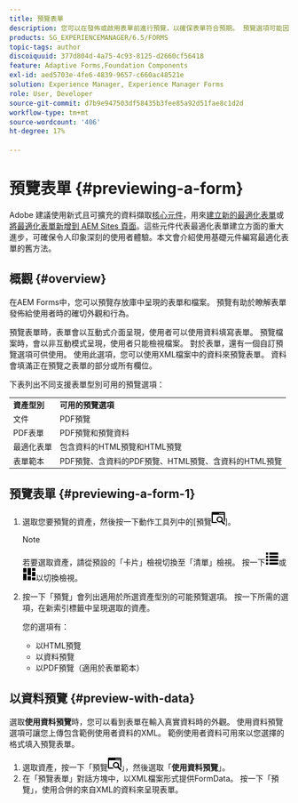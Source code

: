 ```yaml
---
title: 預覽表單
description: 您可以在發佈或啟用表單前進行預覽，以確保表單符合預期。 預覽選項可能因支援的表單型別而異。
products: SG_EXPERIENCEMANAGER/6.5/FORMS
topic-tags: author
discoiquuid: 377d804d-4a75-4c93-8125-d2660cf56418
feature: Adaptive Forms,Foundation Components
exl-id: aed5703e-4fe6-4839-9657-c660ac48521e
solution: Experience Manager, Experience Manager Forms
role: User, Developer
source-git-commit: d7b9e947503df58435b3fee85a92d51fae8c1d2d
workflow-type: tm+mt
source-wordcount: '406'
ht-degree: 17%

---
```


# 預覽表單 {#previewing-a-form}

<span class="preview">Adobe 建議使用新式且可擴充的資料擷取[核心元件](https://experienceleague.adobe.com/docs/experience-manager-core-components/using/adaptive-forms/introduction.html)，用來[建立新的最適化表單](/help/forms/using/create-an-adaptive-form-core-components.md)或[將最適化表單新增到 AEM Sites 頁面](/help/forms/using/create-or-add-an-adaptive-form-to-aem-sites-page.md)。這些元件代表最適化表單建立方面的重大進步，可確保令人印象深刻的使用者體驗。本文會介紹使用基礎元件編寫最適化表單的舊方法。</span>

## 概觀 {#overview}

在AEM Forms中，您可以預覽存放庫中呈現的表單和檔案。 預覽有助於瞭解表單發佈給使用者時的確切外觀和行為。

預覽表單時，表單會以互動式介面呈現，使用者可以使用資料填寫表單。 預覽檔案時，會以非互動模式呈現，使用者只能檢視檔案。 對於表單，還有一個自訂預覽選項可供使用。 使用此選項，您可以使用XML檔案中的資料來預覽表單。 資料會填滿正在預覽之表單的部分或所有欄位。

下表列出不同支援表單型別可用的預覽選項：

<table>
 <tbody>
  <tr>
   <td><strong>資產型別</strong><br /> </td>
   <td><strong>可用的預覽選項</strong><br /> </td>
  </tr>
  <tr>
   <td>文件</td>
   <td>PDF預覽</td>
  </tr>
  <tr>
   <td>PDF表單</td>
   <td>PDF預覽和預覽資料<br /> </td>
  </tr>
  <tr>
   <td>最適化表單</td>
   <td>包含資料的HTML預覽和HTML預覽</td>
  </tr>
  <tr>
   <td>表單範本</td>
   <td>PDF預覽、含資料的PDF預覽、HTML預覽、含資料的HTML預覽<br /> </td>
  </tr>
 </tbody>
</table>

## 預覽表單 {#previewing-a-form-1}

1. 選取您要預覽的資產，然後按一下動作工具列中的[預覽![aem6forms_preview](assets/aem6forms_preview.png)]。

   >[!NOTE]
   >
   >若要選取資產，請從預設的「卡片」檢視切換至「清單」檢視。 按一下![aem6forms_viewlist](assets/aem6forms_viewlist.png)或![aem6forms_viewcard](assets/aem6forms_viewcard.png)以切換檢視。

1. 按一下「預覽」會列出適用於所選資產型別的可能預覽選項。 按一下所需的選項，在新索引標籤中呈現選取的資產。

   您的選項有：

   * 以HTML預覽
   * 以資料預覽
   * 以PDF預覽（適用於表單範本）

## 以資料預覽 {#preview-with-data}

選取&#x200B;**使用資料預覽**&#x200B;時，您可以看到表單在輸入真實資料時的外觀。 使用資料預覽選項可讓您上傳包含範例使用者資料的XML。 範例使用者資料可用來以您選擇的格式填入預覽表單。

1. 選取資產，按一下「預覽![aem6forms_preview](assets/aem6forms_preview.png)」，然後選取「**使用資料預覽**」。
1. 在「預覽表單」對話方塊中，以XML檔案形式提供FormData。 按一下「預覽」，使用合併的來自XML的資料來呈現表單。
